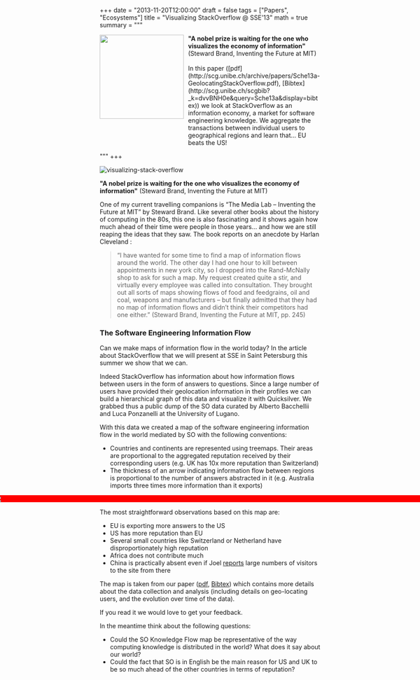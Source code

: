 +++
date = "2013-11-20T12:00:00"
draft = false
tags = ["Papers", "Ecosystems"]
title = "Visualizing StackOverflow @ SSE'13"
math = true
summary = """

<img src=/img/stackoverflow-small.png style="box-shadow:none; float: left; width:192px; padding: 10px; padding-top:0px; margin-top: 0px; margin-left: 0px; padding-left: 0px; margin-bottom: 0px; border-width: 0px;" />
<div style="overflow:hidden; width: auto;">
<b>"A nobel prize is waiting for the one who visualizes the economy
of information"</b> (Steward Brand, Inventing the Future at MIT) 
<br/><br/>
In this paper ([pdf](http://scg.unibe.ch/archive/papers/Sche13a-GeolocatingStackOverflow.pdf), [Bibtex](http://scg.unibe.ch/scgbib?_k=dvvBNH0e&query=Sche13a&display=bibtex)) we look at StackOverflow as an information economy, a market for software engineering knowledge. We aggregate the transactions between individual users to geographical regions and learn that... EU beats the US! 
</div>


"""
+++

![visualizing-stack-overflow](/img/stackoverflow.png)

<b>"A nobel prize is waiting for the one who visualizes the economy
of information"</b> (Steward Brand, Inventing the Future at MIT) 

One of my current travelling companions is “The Media Lab – Inventing the Future at MIT” by Steward Brand. Like several other books about the history of computing in the 80s, this one is also fascinating and it shows again how much ahead of their time were people in those years… and how we are still reaping the ideas that they saw. The book reports on an anecdote by Harlan Cleveland :

> “I have wanted for some time to find a map of information flows around the world. The other day I had one hour to kill between appointments in new york city, so I dropped into the Rand-McNally shop to ask for such a map. My request created quite a stir, and virtually every employee was called into consultation. They brought out all sorts of maps showing flows of food and feedgrains, oil and coal, weapons and manufacturers – but finally admitted that they had no map of information flows and didn’t think their competitors had one either.” (Steward Brand, Inventing the Future at MIT, pp. 245)


### The Software Engineering Information Flow
Can we make maps of information flow in the world today? In the article about StackOverflow that we will present at SSE in Saint Petersburg this summer we show that we can.

Indeed StackOverflow has information about how information flows between users in the form of answers to questions. Since a large number of users have provided their geolocation information in their profiles we can build a hierarchical graph of this data and visualize it with Quicksilver. We grabbed thus a public dump of the SO data curated by Alberto Bacchellii and Luca Ponzanelli at the University of Lugano.

With this data we created a map of the software engineering information flow in the world mediated by SO with the following conventions: 

- Countries and continents are represented using treemaps. Their areas are proportional to the aggregated reputation received by their corresponding users (e.g. UK has 10x more reputation than Switzerland)
- The thickness of an arrow indicating information flow between regions is proportional to the number of answers abstracted in it (e.g. Australia imports three times more information than it exports)

    
<div style="margin: 0 -48%; padding: 0 -48%; background-color: red;">
	<img src="/img/stackoverflow-full.png" />
</div>

The most straightforward observations based on this map are:

- EU is exporting more answers to the US
- US has more reputation than EU
- Several small countries like Switzerland or Netherland have disproportionately high reputation
- Africa does not contribute much
- China is practically absent even if Joel [reports](https://stackoverflow.blog/2011/04/stack-overflow-around-the-world/) large numbers of visitors to the site from there

The map is taken from our paper ([pdf](http://scg.unibe.ch/archive/papers/Sche13a-GeolocatingStackOverflow.pdf), [Bibtex](http://scg.unibe.ch/scgbib?_k=dvvBNH0e&query=Sche13a&display=bibtex)) which contains more details about the data collection and analysis (including details on geo-locating users, and the evolution over time of the data). 

If you read it we would love to get your feedback.

In the meantime think about the following questions:

- Could the SO Knowledge Flow map be representative of the way computing knowledge is distributed in the world? What does it say about our world?
- Could the fact that SO is in English be the main reason for US and UK to be so much ahead of the other countries in terms of reputation?


